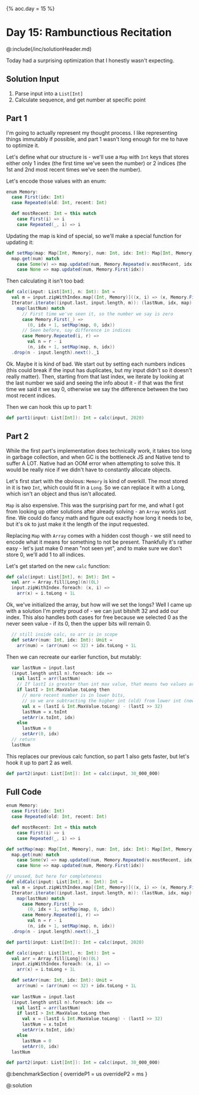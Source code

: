 {% aoc.day = 15 %}

# Day 15: Rambunctious Recitation

@:include(/inc/solutionHeader.md)

Today had a surprising optimization that I honestly wasn't expecting.

## Solution Input
1. Parse input into a `List[Int]`
2. Calculate sequence, and get number at specific point

## Part 1

I'm going to actually represent my thought process. I like
representing things immutably if possible, and part 1 wasn't long
enough for me to have to optimize it.

Let's define what our structure is - we'll use a `Map` with `Int` keys
that stores either only 1 index (the first time we've seen the number) or
2 indices (the 1st and 2nd most recent times we've seen the number).

Let's encode those values with an enum:

```scala 3
enum Memory:
  case First(idx: Int)
  case Repeated(old: Int, recent: Int)

  def mostRecent: Int = this match
    case First(i) => i
    case Repeated(_, i) => i
```

Updating the map is kind of special, so we'll make a special function for
updating it:

```scala 3
def setMap(map: Map[Int, Memory], num: Int, idx: Int): Map[Int, Memory] =
  map.get(num) match
    case Some(v) => map.updated(num, Memory.Repeated(v.mostRecent, idx))
    case None => map.updated(num, Memory.First(idx))
```

Then calculating it isn't too bad:

```scala 3
def calc(input: List[Int], n: Int): Int =
  val m = input.zipWithIndex.map[(Int, Memory)]((x, i) => (x, Memory.First(i))).toMap
  Iterator.iterate((input.last, input.length, m)): (lastNum, idx, map) =>
    map(lastNum) match
      // First time we've seen it, so the number we say is zero
      case Memory.First(_) =>
        (0, idx + 1, setMap(map, 0, idx))
      // Seen before, say difference in indices
      case Memory.Repeated(i, r) =>
        val n = r - i
        (n, idx + 1, setMap(map, n, idx))
  .drop(n - input.length).next()._1
```

Ok. Maybe it is kind of bad. We start out by setting each numbers indices (this could break if the input
has duplicates, but my input didn't so it doesn't really matter). Then, starting from that last index,
we iterate by looking at the last number we said and seeing the info about it - if that was the first time
we said it we say 0, otherwise we say the difference between the two most recent indices.

Then we can hook this up to part 1:

```scala 3
def part1(input: List[Int]): Int = calc(input, 2020)
```

## Part 2

While the first part's implementation does technically work, it takes too long in garbage
collection, and when GC is the bottleneck JS and Native tend to suffer A LOT. Native had an
OOM error when attempting to solve this. It would be really nice if we didn't have to constantly allocate objects.

Let's first start with the obvious: `Memory` is kind of overkill. The most stored in it is two `Int`, which could
fit in a `Long`. So we can replace it with a Long, which isn't an object and thus isn't allocated.

`Map` is also expensive. This was the surprising part for me, and what I got from looking up other solutions after
already solving - an `Array` works just fine. We could do fancy math and figure out exactly how long it needs to be,
but it's ok to just make it the length of the input requested.

Replacing `Map` with `Array` comes with a hidden cost though - we still need to encode what
it means for something to not be present. Thankfully it's rather easy - let's just make 0 mean
"not seen yet", and to make sure we don't store 0, we'll add 1 to all indices.

Let's get started on the new `calc` function:

```scala 3
def calc(input: List[Int], n: Int): Int =
  val arr = Array.fill[Long](n)(0L)
  input.zipWithIndex.foreach: (x, i) =>
    arr(x) = i.toLong + 1L
```

Ok, we've initialized the array, but how will we set the longs? Well I came up
with a solution I'm pretty proud of - we can just bitshift 32 and add our index.
This also handles both cases for free because we selected 0 as the never seen value -
if its 0, then the upper bits will remain 0.

```scala 3
  // still inside calc, so arr is in scope
  def setArr(num: Int, idx: Int): Unit =
    arr(num) = (arr(num) << 32) + idx.toLong + 1L
```

Then we can recreate our earlier function, but mutably:

```scala 3
  var lastNum = input.last
  (input.length until n).foreach: idx =>
    val lastI = arr(lastNum)
    // If lastI is greater than int max value, that means two values are stored in the long
    if lastI > Int.MaxValue.toLong then
      // more recent number is in lower bits, 
      // so we are subtracting the higher int (old) from lower int (new)
      val x = (lastI & Int.MaxValue.toLong) - (lastI >> 32)
      lastNum = x.toInt
      setArr(x.toInt, idx)
    else
      lastNum = 0
      setArr(0, idx)
  // return
  lastNum
```

This replaces our previous calc function, so part 1 also gets faster, but let's hook it up to part 2 as well.
```scala 3
def part2(input: List[Int]): Int = calc(input, 30_000_000)
```
## Full Code

```scala 3
enum Memory:
  case First(idx: Int)
  case Repeated(old: Int, recent: Int)

  def mostRecent: Int = this match
    case First(i) => i
    case Repeated(_, i) => i

def setMap(map: Map[Int, Memory], num: Int, idx: Int): Map[Int, Memory] =
  map.get(num) match
    case Some(v) => map.updated(num, Memory.Repeated(v.mostRecent, idx))
    case None => map.updated(num, Memory.First(idx))

// unused, but here for completeness
def oldCalc(input: List[Int], n: Int): Int =
  val m = input.zipWithIndex.map[(Int, Memory)]((x, i) => (x, Memory.First(i))).toMap
  Iterator.iterate((input.last, input.length, m)): (lastNum, idx, map) =>
    map(lastNum) match
      case Memory.First(_) =>
        (0, idx + 1, setMap(map, 0, idx))
      case Memory.Repeated(i, r) =>
        val n = r - i
        (n, idx + 1, setMap(map, n, idx))
  .drop(n - input.length).next()._1

def part1(input: List[Int]): Int = calc(input, 2020)

def calc(input: List[Int], n: Int): Int =
  val arr = Array.fill[Long](n)(0L)
  input.zipWithIndex.foreach: (x, i) =>
    arr(x) = i.toLong + 1L

  def setArr(num: Int, idx: Int): Unit =
    arr(num) = (arr(num) << 32) + idx.toLong + 1L
    
  var lastNum = input.last
  (input.length until n).foreach: idx =>
    val lastI = arr(lastNum)
    if lastI > Int.MaxValue.toLong then
      val x = (lastI & Int.MaxValue.toLong) - (lastI >> 32)
      lastNum = x.toInt
      setArr(x.toInt, idx)
    else
      lastNum = 0
      setArr(0, idx)
  lastNum

def part2(input: List[Int]): Int = calc(input, 30_000_000)
```

@:benchmarkSection {
    overrideP1 = us
    overrideP2 = ms
}

@:solution